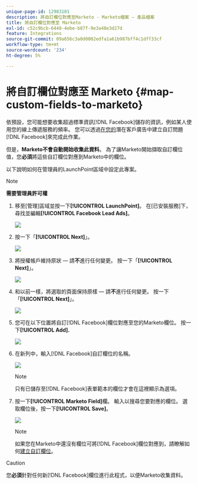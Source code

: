 ```yaml
---
unique-page-id: 12983101
description: 將自訂欄位對應至Marketo - Marketo檔案 — 產品檔案
title: 將自訂欄位對應至 Marketo
exl-id: c52c9bcb-6448-4ebe-b87f-9e3a48e3d27d
feature: Integrations
source-git-commit: 09a656c3a0d0002edfa1a61b987bff4c1dff33cf
workflow-type: tm+mt
source-wordcount: '234'
ht-degree: 5%

---
```


# 將自訂欄位對應至 Marketo {#map-custom-fields-to-marketo}

依預設，您可能想要收集超過標準資訊[!DNL Facebook]儲存的資訊，例如某人使用您的線上傳遞服務的頻率。 您可以透過[在您的](https://www.facebook.com/business/help/774623835981457?helpref=uf_permalink)潛在客戶廣告中建立自訂問題[!DNL Facebook]來完成此作業。

但是，**Marketo不會自動開始收集此資料**。 為了讓Marketo開始擷取自訂欄位值，您&#x200B;**必須**&#x200B;將這些自訂欄位對應到Marketo中的欄位。

以下說明如何在管理員的LaunchPoint區域中設定此專案。

>[!NOTE]
>
>**需要管理員許可權**

1. 移至[管理]區域並按一下&#x200B;**[!UICONTROL LaunchPoint]**。 在[已安裝服務]下，尋找並編輯&#x200B;**[!UICONTROL Facebook Lead Ads]**。

   ![](assets/image2017-10-24-9-3a32-3a16.png)

1. 按一下「**[!UICONTROL Next]**」。

   ![](assets/image2017-10-24-14-3a55-3a13.png)

1. 將授權帳戶維持原狀 — 請&#x200B;**不**&#x200B;進行任何變更。 按一下「**[!UICONTROL Next]**」。

   ![](assets/image2017-10-24-14-3a56-3a48.png)

1. 和以前一樣，將選取的頁面保持原樣 — 請&#x200B;**不**&#x200B;進行任何變更。 按一下「**[!UICONTROL Next]**」。

   ![](assets/image2017-10-24-15-3a0-3a54.png)

1. 您可在以下位置將自訂[!DNL Facebook]欄位對應至您的Marketo欄位。 按一下&#x200B;**[!UICONTROL Add].**

   ![](assets/image2017-10-24-9-3a33-3a49.png)

1. 在新列中，輸入[!DNL Facebook]自訂欄位的名稱。

   ![](assets/image2017-10-24-9-3a37-3a3.png)

   >[!NOTE]
   >
   >只有已儲存至[!DNL Facebook]表單範本的欄位才會在這裡顯示為選項。

1. 按一下&#x200B;**[!UICONTROL Marketo Field]**&#x200B;欄。 輸入以搜尋您要對應的欄位。 選取欄位後，按一下&#x200B;**[!UICONTROL Save]**。

   ![](assets/image2017-10-24-11-3a16-3a42.png)

   >[!NOTE]
   >
   >如果您在Marketo中還沒有欄位可將[!DNL Facebook]欄位對應到，請瞭解如何[建立自訂欄位](/help/marketo/product-docs/administration/field-management/create-a-custom-field-in-marketo.md)。

>[!CAUTION]
>
>您&#x200B;**必須**&#x200B;針對任何新[!DNL Facebook]欄位進行此程式，以便Marketo收集資料。
